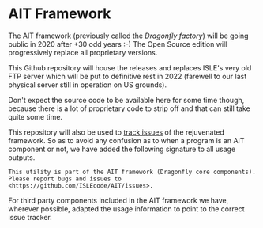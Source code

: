 # AIT Framework

The AIT framework (previously called the *Dragonfly factory*) will be going public in 2020 after +30 odd years :-) 
The Open Source edition will progressively replace all proprietary versions.

This Github repository will house the releases and replaces ISLE's very old FTP server which will be put to definitive rest in 2022 (farewell to our last physical server still in operation on US grounds).

Don't expect the source code to be available here for some time though, because there is a lot of proprietary code to strip off and that can still take quite some time.

This repository will also be used to [track issues](https://github.com/ISLEcode/AIT/issues) of the rejuvenated framework. So as to avoid any confusion as to when a program is an AIT component or not, we have added the following signature to all usage outputs.

```
This utility is part of the AIT framework (Dragonfly core components).
Please report bugs and issues to <https://github.com/ISLEcode/AIT/issues>.
```

For third party components included in the AIT framework we have, wherever possible, adapted the usage information to point to the correct issue tracker.


<!-- [![Support via PayPal][paypal-svg]][paypal-url] -->

  [paypal-svg]: https://github.com/ISLEcode/AIT/blob/master/.github/FUNDING.svg
  [paypal-url]: https://www.paypal.me/marcastel


<!-- vim: set nospell :-->
